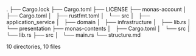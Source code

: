 .
├── Cargo.lock
├── Cargo.toml
├── LICENSE
├── monas-account
│   ├── Cargo.toml
│   ├── rustfmt.toml
│   └── src
│       ├── application_service
│       ├── domain
│       ├── infrastructure
│       ├── lib.rs
│       └── presentation
├── monas-contents
│   ├── Cargo.toml
│   └── src
│       └── lib.rs
├── src
│   └── main.rs
└── structure.md

10 directories, 10 files
